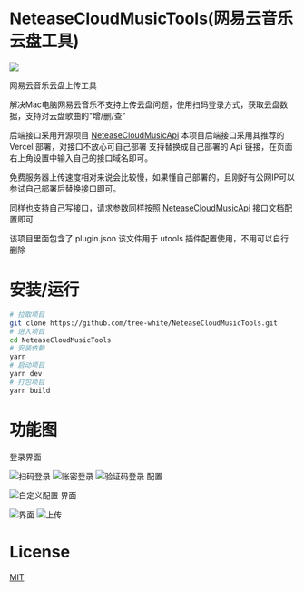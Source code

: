 # NeteaseCloudMusicTools(网易云音乐云盘工具)

![](https://img.shields.io/github/license/tree-white/NeteaseCloudMusicTools)

网易云音乐云盘上传工具

解决Mac电脑网易云音乐不支持上传云盘问题，使用扫码登录方式，获取云盘数据，支持对云盘歌曲的"增/删/查"

后端接口采用开源项目 [NeteaseCloudMusicApi](https://github.com/Binaryify/NeteaseCloudMusicApi)
本项目后端接口采用其推荐的 Vercel 部署，对接口不放心可自己部署
支持替换成自己部署的 Api 链接，在页面右上角设置中输入自己的接口域名即可。

免费服务器上传速度相对来说会比较慢，如果懂自己部署的，且刚好有公网IP可以参试自己部署后替换接口即可。

同样也支持自己写接口，请求参数同样按照 [NeteaseCloudMusicApi](https://github.com/Binaryify/NeteaseCloudMusicApi) 接口文档配置即可

该项目里面包含了 plugin.json 该文件用于 utools 插件配置使用，不用可以自行删除

# 安装/运行

```bash
# 拉取项目
git clone https://github.com/tree-white/NeteaseCloudMusicTools.git
# 进入项目
cd NeteaseCloudMusicTools
# 安装依赖
yarn
# 启动项目
yarn dev
# 打包项目
yarn build
```

# 功能图

登录界面

![扫码登录](https://image.treewhite.com/i2/2023/01/04/63b4f92e970db.png)
![账密登录](https://image.treewhite.com/i2/2023/01/04/63b4f931ec6aa.png)
![验证码登录](https://image.treewhite.com/i2/2023/01/04/63b4f9308f6e3.png)
配置

![自定义配置](https://image.treewhite.com/i2/2023/01/04/63b4f92b8b73b.png)
界面

![界面](https://image.treewhite.com/i2/2022/12/27/63aab148b8d29.png)
![上传](https://image.treewhite.com/i2/2022/12/27/63aab165e8b2f.png)

# License
[MIT](https://github.com/tree-white/NeteaseCloudMusicTools/blob/master/LICENSE)
